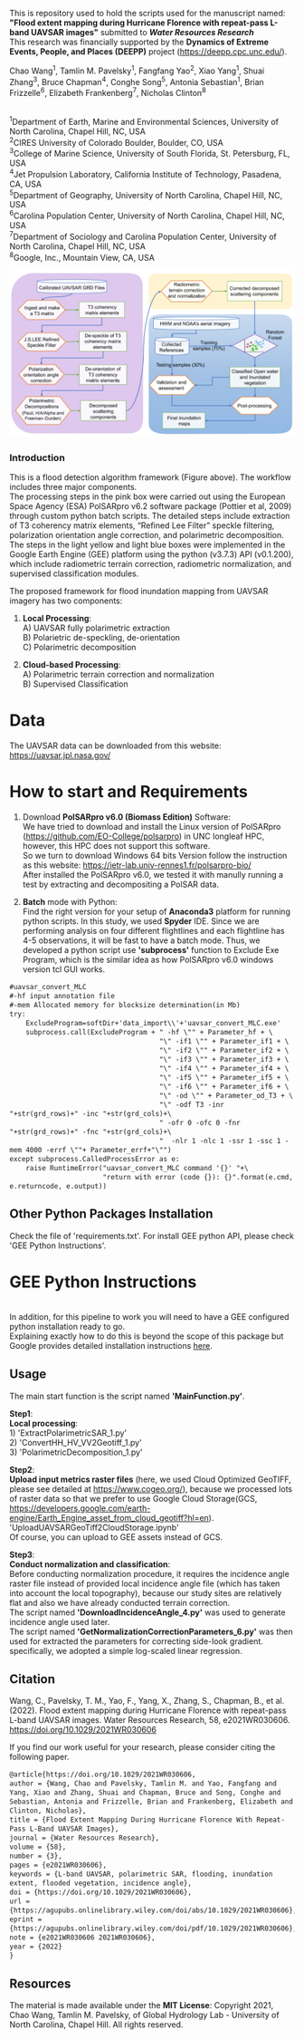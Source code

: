 This is repository used to hold the scripts used for the manuscript named: 
**"Flood extent mapping during Hurricane Florence with repeat-pass L-band UAVSAR images"** submitted to ***Water Resources Research*** 
</br>This research was financially supported by the **Dynamics of Extreme Events, People, and Places (DEEPP)** project (https://deepp.cpc.unc.edu/).

Chao Wang<sup>1</sup>, Tamlin M. Pavelsky<sup>1</sup>, Fangfang Yao<sup>2</sup>, Xiao Yang<sup>1</sup>, Shuai Zhang<sup>3</sup>, Bruce Chapman<sup>4</sup>, Conghe Song<sup>5</sup>, Antonia Sebastian<sup>1</sup>, Brian Frizzelle<sup>6</sup>, Elizabeth Frankenberg<sup>7</sup>, Nicholas Clinton<sup>8</sup>

</br><sup>1</sup>Department of Earth, Marine and Environmental Sciences, University of North Carolina, Chapel Hill, NC, USA
</br><sup>2</sup>CIRES University of Colorado Boulder, Boulder, CO, USA
</br><sup>3</sup>College of Marine Science, University of South Florida, St. Petersburg, FL, USA 
</br><sup>4</sup>Jet Propulsion Laboratory, California Institute of Technology, Pasadena, CA, USA
</br><sup>5</sup>Department of Geography, University of North Carolina, Chapel Hill, NC, USA
</br><sup>6</sup>Carolina Population Center, University of North Carolina, Chapel Hill, NC, USA
</br><sup>7</sup>Department of Sociology and Carolina Population Center, University of North Carolina, Chapel Hill, NC, USA
</br><sup>8</sup>Google, Inc., Mountain View, CA, USA


![UAVSAR_Workflow](./Figures/UAVSAR_processing_flowchar.jpg)


### Introduction
This is a flood detection algorithm framework (Figure above). The workflow includes three major components.
</br>The processing steps in the pink box were carried out using the European Space Agency (ESA) PolSARpro v6.2 software package (Pottier et al, 2009) through custom python batch scripts. The detailed steps include extraction of T3 coherency matrix elements, “Refined Lee Filter” speckle filtering, polarization orientation angle correction, and polarimetric decomposition.
</br>The steps in the light yellow and light blue boxes were implemented in the Google Earth Engine (GEE) platform using the python (v3.7.3) API (v0.1.200), which include radiometric terrain correction, radiometric normalization, and supervised classification modules.

The proposed framework for flood inundation mapping from UAVSAR imagery has two components:
1) **Local Processing**:
</br>A) UAVSAR fully polarimetric extraction 
</br>B) Polarietric de-speckling, de-orientation 
</br>C) Polarimetric decomposition

2) **Cloud-based Processing**:
</br>A) Polarimetric terrain correction and normalization
</br>B) Supervised Classification

# Data
The UAVSAR data can be downloaded from this website:
https://uavsar.jpl.nasa.gov/

# How to start and Requirements
1) Download **PolSARpro v6.0 (Biomass Edition)** Software:
</br>We have tried to download and install the Linux version of PolSARpro (https://github.com/EO-College/polsarpro) in UNC longleaf HPC, however, this HPC does not support this software.
</br>So we turn to download Windows 64 bits Version follow the instruction as this website: https://ietr-lab.univ-rennes1.fr/polsarpro-bio/
</br>After installed the PolSARpro v6.0, we tested it with manully running a test by extracting and decompositing a PolSAR data.

2) **Batch** mode with Python:
</br>Find the right version for your setup of **Anaconda3** platform for running python scripts. In this study, we used **Spyder** IDE. Since we are performing analysis on four different flightlines and each flightline has 4-5 observations, it will be fast to have a batch mode. Thus, we developed a python script use **'subprocess'** function to Exclude Exe Program, which is the similar idea as how PolSARpro v6.0 windows version tcl GUI works.

```For instance, extract UAVSAR data as T3 matrix: Select Polarimetric Matrix Generation
#uavsar_convert_MLC
#-hf input annotation file
#-mem Allocated memory for blocksize determination(in Mb)
try:
    ExcludeProgram=softDir+'data_import\\'+'uavsar_convert_MLC.exe'
    subprocess.call(ExcludeProgram + " -hf \"" + Parameter_hf + \
                                     "\" -if1 \"" + Parameter_if1 + \
                                     "\" -if2 \"" + Parameter_if2 + \
                                     "\" -if3 \"" + Parameter_if3 + \
                                     "\" -if4 \"" + Parameter_if4 + \
                                     "\" -if5 \"" + Parameter_if5 + \
                                     "\" -if6 \"" + Parameter_if6 + \
                                     "\" -od \"" + Parameter_od_T3 + \
                                     "\" -odf T3 -inr "+str(grd_rows)+" -inc "+str(grd_cols)+\
                                     " -ofr 0 -ofc 0 -fnr "+str(grd_rows)+" -fnc "+str(grd_cols)+\
                                     "  -nlr 1 -nlc 1 -ssr 1 -ssc 1 -mem 4000 -errf \""+ Parameter_errf+"\"")
except subprocess.CalledProcessError as e:
    raise RuntimeError("uavsar_convert_MLC command '{}' "+\
                       "return with error (code {}): {}".format(e.cmd, e.returncode, e.output))
```

## Other Python Packages Installation
Check the file of 'requirements.txt'. For install GEE python API, please check 'GEE Python Instructions'.

# GEE Python Instructions
</br>In addition, for this pipeline to work you will need to have a GEE configured python installation ready to go.
</br>Explaining exactly how to do this is beyond the scope of this package but Google provides detailed installation instructions [here](https://developers.google.com/earth-engine/python_install).

## Usage
The main start function is the script named **'MainFunction.py'**.

**Step1**:
</br>**Local processing**:
</br>1) 'ExtractPolarimetricSAR_1.py'
</br>2) 'ConvertHH_HV_VV2Geotiff_1.py'
</br>3) 'PolarimetricDecomposition_1.py'

**Step2**:
</br>**Upload input metrics raster files** (here, we used Cloud Optimized GeoTIFF, please see detailed at https://www.cogeo.org/), because we processed lots of raster data so that we prefer to use Google Cloud Storage(GCS, https://developers.google.com/earth-engine/Earth_Engine_asset_from_cloud_geotiff?hl=en). 
'UploadUAVSARGeoTiff2CloudStorage.ipynb'
</br>Of course, you can upload to GEE assets instead of GCS. 


**Step3**:
</br>**Conduct normalization and classification**:
</br>Before conducting normalization procedure, it requires the incidence angle raster file instead of provided local incidence angle file (which has taken into account the local topography), because our study sites are relatively flat and also we have already conducted terrain correction.
</br>The script named **'DownloadIncidenceAngle_4.py'** was used to generate incidence angle used later.
</br>The script named **'GetNormalizationCorrectionParameters_6.py'** was then used for extracted the parameters for correcting side-look gradient. specifically, we adopted a simple log-scaled linear regression.

## Citation
Wang, C., Pavelsky, T. M., Yao, F., Yang, X., Zhang, S., Chapman, B., et al. (2022). Flood extent mapping during Hurricane Florence with repeat-pass L-band UAVSAR images. Water Resources Research, 58, e2021WR030606. https://doi.org/10.1029/2021WR030606

If you find our work useful for your research, please consider citing the following paper.
```
@article{https://doi.org/10.1029/2021WR030606,
author = {Wang, Chao and Pavelsky, Tamlin M. and Yao, Fangfang and Yang, Xiao and Zhang, Shuai and Chapman, Bruce and Song, Conghe and Sebastian, Antonia and Frizzelle, Brian and Frankenberg, Elizabeth and Clinton, Nicholas},
title = {Flood Extent Mapping During Hurricane Florence With Repeat-Pass L-Band UAVSAR Images},
journal = {Water Resources Research},
volume = {58},
number = {3},
pages = {e2021WR030606},
keywords = {L-band UAVSAR, polarimetric SAR, flooding, inundation extent, flooded vegetation, incidence angle},
doi = {https://doi.org/10.1029/2021WR030606},
url = {https://agupubs.onlinelibrary.wiley.com/doi/abs/10.1029/2021WR030606},
eprint = {https://agupubs.onlinelibrary.wiley.com/doi/pdf/10.1029/2021WR030606},
note = {e2021WR030606 2021WR030606},
year = {2022}
}
```


## Resources
The material is made available under the **MIT License**: Copyright 2021, Chao Wang, Tamlin M. Pavelsky, of Global Hydrology Lab - University of North Carolina, Chapel Hill.
All rights reserved.
